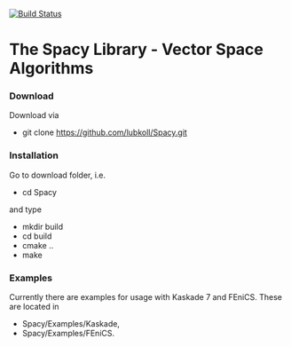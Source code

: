 [![Build Status](https://travis-ci.org/lubkoll/FSA.svg?branch=master)](https://travis-ci.org/lubkoll/FSA/builds)

# The Spacy Library - Vector Space Algorithms

### Download
Download via
  - git clone https://github.com/lubkoll/Spacy.git

### Installation
Go to download folder, i.e.
  - cd Spacy
  
and type
  - mkdir build
  - cd build
  - cmake ..
  - make

### Examples
Currently there are examples for usage with Kaskade 7 and FEniCS. These are located in 
 - Spacy/Examples/Kaskade, 
 - Spacy/Examples/FEniCS. 
